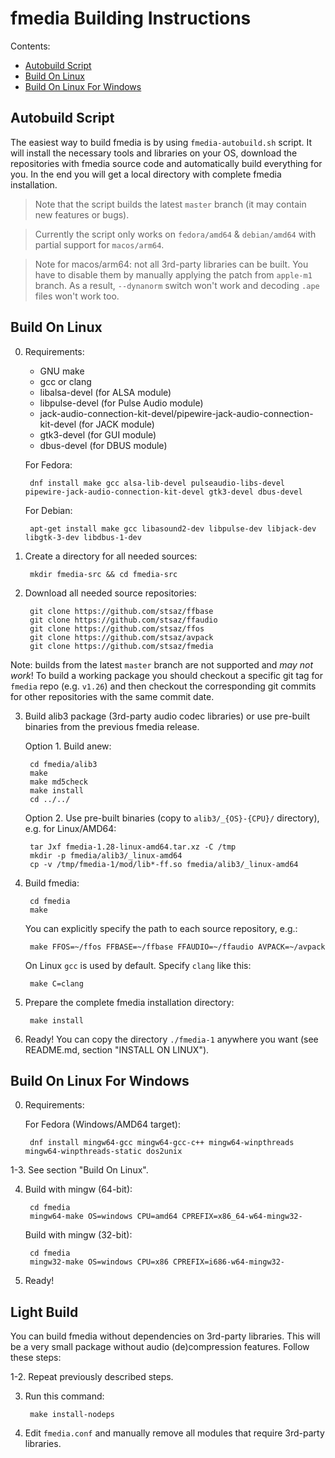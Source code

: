 # fmedia Building Instructions

Contents:

* [Autobuild Script](#autobuild-script)
* [Build On Linux](#build-on-linux)
* [Build On Linux For Windows](#build-on-linux-for-windows)


## Autobuild Script

The easiest way to build fmedia is by using `fmedia-autobuild.sh` script.  It will install the necessary tools and libraries on your OS, download the repositories with fmedia source code and automatically build everything for you.  In the end you will get a local directory with complete fmedia installation.

> Note that the script builds the latest `master` branch (it may contain new features or bugs).

> Currently the script only works on `fedora/amd64` & `debian/amd64` with partial support for `macos/arm64`.

> Note for macos/arm64: not all 3rd-party libraries can be built.  You have to disable them by manually applying the patch from `apple-m1` branch.  As a result, `--dynanorm` switch won't work and decoding `.ape` files won't work too.


## Build On Linux

0. Requirements:

	* GNU make
	* gcc or clang
	* libalsa-devel (for ALSA module)
	* libpulse-devel (for Pulse Audio module)
	* jack-audio-connection-kit-devel/pipewire-jack-audio-connection-kit-devel (for JACK module)
	* gtk3-devel (for GUI module)
	* dbus-devel (for DBUS module)

	For Fedora:

		dnf install make gcc alsa-lib-devel pulseaudio-libs-devel pipewire-jack-audio-connection-kit-devel gtk3-devel dbus-devel

	For Debian:

		apt-get install make gcc libasound2-dev libpulse-dev libjack-dev libgtk-3-dev libdbus-1-dev

1. Create a directory for all needed sources:

		mkdir fmedia-src && cd fmedia-src

2. Download all needed source repositories:

		git clone https://github.com/stsaz/ffbase
		git clone https://github.com/stsaz/ffaudio
		git clone https://github.com/stsaz/ffos
		git clone https://github.com/stsaz/avpack
		git clone https://github.com/stsaz/fmedia

Note: builds from the latest `master` branch are not supported and *may not work*!
To build a working package you should checkout a specific git tag for `fmedia` repo (e.g. `v1.26`) and then checkout the corresponding git commits for other repositories with the same commit date.

3. Build alib3 package (3rd-party audio codec libraries) or use pre-built binaries from the previous fmedia release.

	Option 1. Build anew:

		cd fmedia/alib3
		make
		make md5check
		make install
		cd ../../

	Option 2. Use pre-built binaries (copy to `alib3/_{OS}-{CPU}/` directory), e.g. for Linux/AMD64:

		tar Jxf fmedia-1.28-linux-amd64.tar.xz -C /tmp
		mkdir -p fmedia/alib3/_linux-amd64
		cp -v /tmp/fmedia-1/mod/lib*-ff.so fmedia/alib3/_linux-amd64

4. Build fmedia:

		cd fmedia
		make

	You can explicitly specify the path to each source repository, e.g.:

		make FFOS=~/ffos FFBASE=~/ffbase FFAUDIO=~/ffaudio AVPACK=~/avpack

	On Linux `gcc` is used by default.  Specify `clang` like this:

		make C=clang

5. Prepare the complete fmedia installation directory:

		make install

6. Ready!  You can copy the directory `./fmedia-1` anywhere you want (see README.md, section "INSTALL ON LINUX").


## Build On Linux For Windows

0. Requirements:

	For Fedora (Windows/AMD64 target):

		dnf install mingw64-gcc mingw64-gcc-c++ mingw64-winpthreads mingw64-winpthreads-static dos2unix

1-3. See section "Build On Linux".

4. Build with mingw (64-bit):

		cd fmedia
		mingw64-make OS=windows CPU=amd64 CPREFIX=x86_64-w64-mingw32-

	Build with mingw (32-bit):

		cd fmedia
		mingw32-make OS=windows CPU=x86 CPREFIX=i686-w64-mingw32-

5. Ready!


## Light Build

You can build fmedia without dependencies on 3rd-party libraries.  This will be a very small package without audio (de)compression features.  Follow these steps:

1-2. Repeat previously described steps.

3. Run this command:

		make install-nodeps

4. Edit `fmedia.conf` and manually remove all modules that require 3rd-party libraries.
